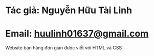 # Tác giả: Nguyễn Hữu Tài Linh
# Email: huulinh01637@gmail.com


Website bán hàng đơn giản được viết với HTML và CSS